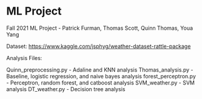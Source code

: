 # ML Project
Fall 2021 ML Project - Patrick Furman, Thomas Scott, Quinn Thomas, Youa Yang

Dataset: https://www.kaggle.com/jsphyg/weather-dataset-rattle-package

Analysis Files:

Quinn_preprocessing.py - Adaline and KNN analysis
Thomas_analysis.py - Baseline, logistic regression, and naive bayes analysis
forest_perceptron.py - Perceptron, random forest, and catboost analysis
SVM_weather.py - SVM analysis
DT_weather.py - Decision tree analysis
